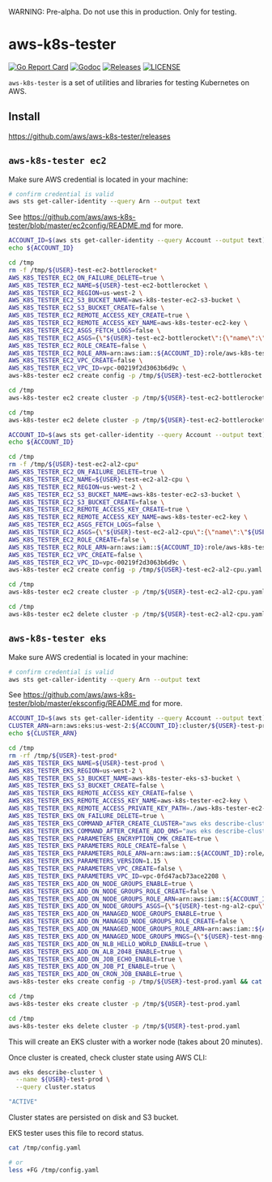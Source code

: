 

WARNING: Pre-alpha. Do not use this in production. Only for testing.


# aws-k8s-tester

[![Go Report Card](https://goreportcard.com/badge/github.com/aws/aws-k8s-tester)](https://goreportcard.com/report/github.com/aws/aws-k8s-tester)
[![Godoc](http://img.shields.io/badge/go-documentation-blue.svg?style=flat-square)](https://pkg.go.dev/github.com/aws/aws-k8s-tester)
[![Releases](https://img.shields.io/github/release/aws/aws-k8s-tester/all.svg?style=flat-square)](https://github.com/aws/aws-k8s-tester/releases)
[![LICENSE](https://img.shields.io/github/license/aws/aws-k8s-tester.svg?style=flat-square)](https://github.com/aws/aws-k8s-tester/blob/master/LICENSE)

`aws-k8s-tester` is a set of utilities and libraries for testing Kubernetes on AWS.

## Install

https://github.com/aws/aws-k8s-tester/releases


## `aws-k8s-tester ec2`

Make sure AWS credential is located in your machine:

```bash
# confirm credential is valid
aws sts get-caller-identity --query Arn --output text
```

See https://github.com/aws/aws-k8s-tester/blob/master/ec2config/README.md for more.

```bash
ACCOUNT_ID=$(aws sts get-caller-identity --query Account --output text);
echo ${ACCOUNT_ID}

cd /tmp
rm -f /tmp/${USER}-test-ec2-bottlerocket*
AWS_K8S_TESTER_EC2_ON_FAILURE_DELETE=true \
AWS_K8S_TESTER_EC2_NAME=${USER}-test-ec2-bottlerocket \
AWS_K8S_TESTER_EC2_REGION=us-west-2 \
AWS_K8S_TESTER_EC2_S3_BUCKET_NAME=aws-k8s-tester-ec2-s3-bucket \
AWS_K8S_TESTER_EC2_S3_BUCKET_CREATE=false \
AWS_K8S_TESTER_EC2_REMOTE_ACCESS_KEY_CREATE=true \
AWS_K8S_TESTER_EC2_REMOTE_ACCESS_KEY_NAME=aws-k8s-tester-ec2-key \
AWS_K8S_TESTER_EC2_ASGS_FETCH_LOGS=false \
AWS_K8S_TESTER_EC2_ASGS={\"${USER}-test-ec2-bottlerocket\":{\"name\":\"${USER}-test-ec2-bottlerocket\",\"remote-access-user-name\":\"ec2-user\",\"ami-type\":\"BOTTLEROCKET_x86_64\",\"image-id-ssm-parameter\":\"/aws/service/bottlerocket/aws-k8s-1.15/x86_64/latest/image_id\",\"ssm-document-name\":\"${USER}InstallBottleRocket\",\"ssm-document-create\":true,\"ssm-document-commands\":\"enable-admin-container\",\"ssm-document-execution-timeout-seconds\":3600,\"asg-min-size\":1,\"asg-max-size\":1,\"asg-desired-capacity\":1,\"instance-types\":[\"c5.xlarge\"],\"volume-size\":40}} \
AWS_K8S_TESTER_EC2_ROLE_CREATE=false \
AWS_K8S_TESTER_EC2_ROLE_ARN=arn:aws:iam::${ACCOUNT_ID}:role/aws-k8s-tester-ec2-role \
AWS_K8S_TESTER_EC2_VPC_CREATE=false \
AWS_K8S_TESTER_EC2_VPC_ID=vpc-00219f2d3063b6d9c \
aws-k8s-tester ec2 create config -p /tmp/${USER}-test-ec2-bottlerocket.yaml && cat /tmp/${USER}-test-ec2-bottlerocket.yaml

cd /tmp
aws-k8s-tester ec2 create cluster -p /tmp/${USER}-test-ec2-bottlerocket.yaml

cd /tmp
aws-k8s-tester ec2 delete cluster -p /tmp/${USER}-test-ec2-bottlerocket.yaml
```

```bash
ACCOUNT_ID=$(aws sts get-caller-identity --query Account --output text);
echo ${ACCOUNT_ID}

cd /tmp
rm -f /tmp/${USER}-test-ec2-al2-cpu*
AWS_K8S_TESTER_EC2_ON_FAILURE_DELETE=true \
AWS_K8S_TESTER_EC2_NAME=${USER}-test-ec2-al2-cpu \
AWS_K8S_TESTER_EC2_REGION=us-west-2 \
AWS_K8S_TESTER_EC2_S3_BUCKET_NAME=aws-k8s-tester-ec2-s3-bucket \
AWS_K8S_TESTER_EC2_S3_BUCKET_CREATE=false \
AWS_K8S_TESTER_EC2_REMOTE_ACCESS_KEY_CREATE=true \
AWS_K8S_TESTER_EC2_REMOTE_ACCESS_KEY_NAME=aws-k8s-tester-ec2-key \
AWS_K8S_TESTER_EC2_ASGS_FETCH_LOGS=false \
AWS_K8S_TESTER_EC2_ASGS={\"${USER}-test-ec2-al2-cpu\":{\"name\":\"${USER}-test-ec2-al2-cpu\",\"remote-access-user-name\":\"ec2-user\",\"ami-type\":\"AL2_x86_64\",\"image-id-ssm-parameter\":\"/aws/service/ami-amazon-linux-latest/amzn2-ami-hvm-x86_64-gp2\",\"asg-min-size\":1,\"asg-max-size\":1,\"asg-desired-capacity\":1,\"instance-types\":[\"c5.xlarge\"],\"volume-size\":40}} \
AWS_K8S_TESTER_EC2_ROLE_CREATE=false \
AWS_K8S_TESTER_EC2_ROLE_ARN=arn:aws:iam::${ACCOUNT_ID}:role/aws-k8s-tester-ec2-role \
AWS_K8S_TESTER_EC2_VPC_CREATE=false \
AWS_K8S_TESTER_EC2_VPC_ID=vpc-00219f2d3063b6d9c \
aws-k8s-tester ec2 create config -p /tmp/${USER}-test-ec2-al2-cpu.yaml && cat /tmp/${USER}-test-ec2-al2-cpu.yaml

cd /tmp
aws-k8s-tester ec2 create cluster -p /tmp/${USER}-test-ec2-al2-cpu.yaml

cd /tmp
aws-k8s-tester ec2 delete cluster -p /tmp/${USER}-test-ec2-al2-cpu.yaml
```


## `aws-k8s-tester eks`

Make sure AWS credential is located in your machine:

```bash
# confirm credential is valid
aws sts get-caller-identity --query Arn --output text
```

See https://github.com/aws/aws-k8s-tester/blob/master/eksconfig/README.md for more.

```bash
ACCOUNT_ID=$(aws sts get-caller-identity --query Account --output text);
CLUSTER_ARN=arn:aws:eks:us-west-2:${ACCOUNT_ID}:cluster/${USER}-test-prod
echo ${CLUSTER_ARN}

cd /tmp
rm -rf /tmp/${USER}-test-prod*
AWS_K8S_TESTER_EKS_NAME=${USER}-test-prod \
AWS_K8S_TESTER_EKS_REGION=us-west-2 \
AWS_K8S_TESTER_EKS_S3_BUCKET_NAME=aws-k8s-tester-eks-s3-bucket \
AWS_K8S_TESTER_EKS_S3_BUCKET_CREATE=false \
AWS_K8S_TESTER_EKS_REMOTE_ACCESS_KEY_CREATE=false \
AWS_K8S_TESTER_EKS_REMOTE_ACCESS_KEY_NAME=aws-k8s-tester-ec2-key \
AWS_K8S_TESTER_EKS_REMOTE_ACCESS_PRIVATE_KEY_PATH=./aws-k8s-tester-ec2-key.pem \
AWS_K8S_TESTER_EKS_ON_FAILURE_DELETE=true \
AWS_K8S_TESTER_EKS_COMMAND_AFTER_CREATE_CLUSTER="aws eks describe-cluster --name ${USER}-test-prod" \
AWS_K8S_TESTER_EKS_COMMAND_AFTER_CREATE_ADD_ONS="aws eks describe-cluster --name ${USER}-test-prod" \
AWS_K8S_TESTER_EKS_PARAMETERS_ENCRYPTION_CMK_CREATE=true \
AWS_K8S_TESTER_EKS_PARAMETERS_ROLE_CREATE=false \
AWS_K8S_TESTER_EKS_PARAMETERS_ROLE_ARN=arn:aws:iam::${ACCOUNT_ID}:role/aws-k8s-tester-eks-role \
AWS_K8S_TESTER_EKS_PARAMETERS_VERSION=1.15 \
AWS_K8S_TESTER_EKS_PARAMETERS_VPC_CREATE=false \
AWS_K8S_TESTER_EKS_PARAMETERS_VPC_ID=vpc-0fd47acb73ace2208 \
AWS_K8S_TESTER_EKS_ADD_ON_NODE_GROUPS_ENABLE=true \
AWS_K8S_TESTER_EKS_ADD_ON_NODE_GROUPS_ROLE_CREATE=false \
AWS_K8S_TESTER_EKS_ADD_ON_NODE_GROUPS_ROLE_ARN=arn:aws:iam::${ACCOUNT_ID}:role/aws-k8s-tester-eks-role \
AWS_K8S_TESTER_EKS_ADD_ON_NODE_GROUPS_ASGS={\"${USER}-test-ng-al2-cpu\":{\"name\":\"${USER}-test-ng-al2-cpu\",\"remote-access-user-name\":\"ec2-user\",\"ami-type\":\"AL2_x86_64\",\"image-id-ssm-parameter\":\"/aws/service/eks/optimized-ami/1.15/amazon-linux-2/recommended/image_id\",\"asg-min-size\":1,\"asg-max-size\":1,\"asg-desired-capacity\":1,\"instance-types\":[\"c5.xlarge\"],\"volume-size\":40}} \
AWS_K8S_TESTER_EKS_ADD_ON_MANAGED_NODE_GROUPS_ENABLE=true \
AWS_K8S_TESTER_EKS_ADD_ON_MANAGED_NODE_GROUPS_ROLE_CREATE=false \
AWS_K8S_TESTER_EKS_ADD_ON_MANAGED_NODE_GROUPS_ROLE_ARN=arn:aws:iam::${ACCOUNT_ID}:role/aws-k8s-tester-eks-role \
AWS_K8S_TESTER_EKS_ADD_ON_MANAGED_NODE_GROUPS_MNGS={\"${USER}-test-mng-al2-cpu\":{\"name\":\"${USER}-test-mng-al2-cpu\",\"remote-access-user-name\":\"ec2-user\",\"ami-type\":\"AL2_x86_64\",\"asg-min-size\":1,\"asg-max-size\":1,\"asg-desired-capacity\":1,\"instance-types\":[\"c5.xlarge\"],\"volume-size\":40}} \
AWS_K8S_TESTER_EKS_ADD_ON_NLB_HELLO_WORLD_ENABLE=true \
AWS_K8S_TESTER_EKS_ADD_ON_ALB_2048_ENABLE=true \
AWS_K8S_TESTER_EKS_ADD_ON_JOB_ECHO_ENABLE=true \
AWS_K8S_TESTER_EKS_ADD_ON_JOB_PI_ENABLE=true \
AWS_K8S_TESTER_EKS_ADD_ON_CRON_JOB_ENABLE=true \
aws-k8s-tester eks create config -p /tmp/${USER}-test-prod.yaml && cat /tmp/${USER}-test-prod.yaml

cd /tmp
aws-k8s-tester eks create cluster -p /tmp/${USER}-test-prod.yaml

cd /tmp
aws-k8s-tester eks delete cluster -p /tmp/${USER}-test-prod.yaml
```

This will create an EKS cluster with a worker node (takes about 20 minutes).

Once cluster is created, check cluster state using AWS CLI:

```bash
aws eks describe-cluster \
  --name ${USER}-test-prod \
  --query cluster.status

"ACTIVE"
```

Cluster states are persisted on disk and S3 bucket.

EKS tester uses this file to record status.

```bash
cat /tmp/config.yaml

# or
less +FG /tmp/config.yaml
```
